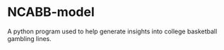 # NCABB-model
A python program used to help generate insights into college basketball gambling lines.
